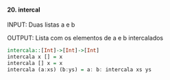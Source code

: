#### 20. intercal

INPUT: Duas listas a e b

OUTPUT: Lista com os elementos de a e b intercalados

```hs
intercala::[Int]->[Int]->[Int]
intercala x [] = x
intercala [] x = x
intercala (a:xs) (b:ys) = a: b: intercala xs ys
```